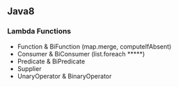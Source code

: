 ## Java8
### Lambda Functions
- Function & BiFunction (map.merge, computeIfAbsent)
- Consumer & BiConsumer (list.foreach *****)
- Predicate & BiPredicate
- Supplier
- UnaryOperator & BinaryOperator



